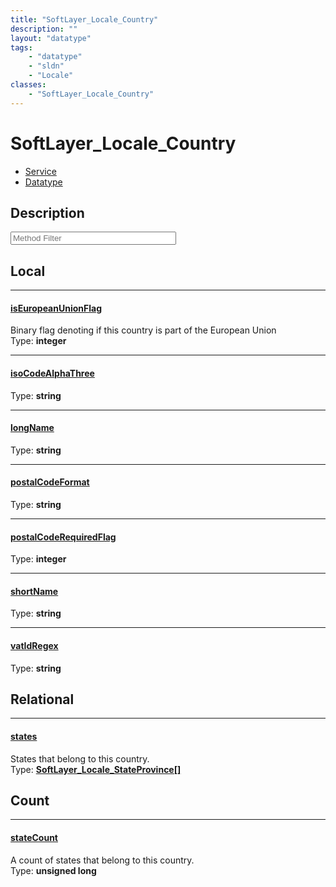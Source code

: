 ```yaml
---
title: "SoftLayer_Locale_Country"
description: ""
layout: "datatype"
tags:
    - "datatype"
    - "sldn"
    - "Locale"
classes:
    - "SoftLayer_Locale_Country"
---
```


# SoftLayer_Locale_Country
<div id='service-datatype'>
    <ul id='sldn-reference-tabs'>
    <li id='service'> <a href='/reference/services/SoftLayer_Locale_Country' >Service</a></li>    <li id='datatype'> <a href='/reference/datatypes/SoftLayer_Locale_Country' >Datatype</a></li>
    </ul>
</div>

## Description 






<!-- Service Filer BEGIN -->
<div class="view-filters">
        <div class="clearfix">
            <div class="search-input-box">
                <input placeholder="Method Filter" onkeyup="titleSearch(inputId='prop-input', divId='properties', elementClass='prop-row')" 
                    type="text" id="prop-input" value="" size="30" maxlength="128" class="form-text">
            </div>
        </div>
</div>
<!-- Service Filer END -->

<div id="properties" class="content">
<div id="localProperties" class="prop-content" >

## Local
-----
[isEuropeanUnionFlag]: #iseuropeanunionflag
#### [isEuropeanUnionFlag]
Binary flag denoting if this country is part of the European Union  
<span class="type-label">Type: </span>**integer**

-----
[isoCodeAlphaThree]: #isocodealphathree
#### [isoCodeAlphaThree]
  
<span class="type-label">Type: </span>**string**

-----
[longName]: #longname
#### [longName]
  
<span class="type-label">Type: </span>**string**

-----
[postalCodeFormat]: #postalcodeformat
#### [postalCodeFormat]
  
<span class="type-label">Type: </span>**string**

-----
[postalCodeRequiredFlag]: #postalcoderequiredflag
#### [postalCodeRequiredFlag]
  
<span class="type-label">Type: </span>**integer**

-----
[shortName]: #shortname
#### [shortName]
  
<span class="type-label">Type: </span>**string**

-----
[vatIdRegex]: #vatidregex
#### [vatIdRegex]
  
<span class="type-label">Type: </span>**string**

</div>
<!-- LOCAL PROPERTY END -->

<div id="relationalProperties"  class="prop-content" >

## Relational
-----
[states]: #states
#### [states]
States that belong to this country.  
<span class="type-label">Type: </span>**<a href='/reference/datatypes/SoftLayer_Locale_StateProvince'>SoftLayer_Locale_StateProvince[] </a>**


## Count

-----
[stateCount]: #statecount
#### [stateCount]
A count of states that belong to this country.   
<span class="type-label">Type: </span>**unsigned long**

</div>


